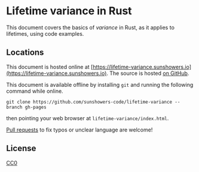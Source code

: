# Lifetime variance in Rust

This document covers the basics of *variance* in Rust, as it applies to lifetimes, using code examples.

## Locations

This document is hosted online at [https://lifetime-variance.sunshowers.io](https://lifetime-variance.sunshowers.io). The source is hosted [on GitHub](https://github.com/sunshowers/lifetime-variance).

This document is available offline by installing `git` and running the following command while online.

```
git clone https://github.com/sunshowers-code/lifetime-variance --branch gh-pages
```

then pointing your web browser at `lifetime-variance/index.html`.

[Pull requests](https://github.com/sunshowers-code/lifetime-variance/compare) to fix typos or unclear language are welcome!

## License

[CC0](https://creativecommons.org/publicdomain/zero/1.0/)
